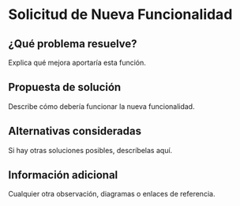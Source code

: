 #  Solicitud de Nueva Funcionalidad

##  ¿Qué problema resuelve?
Explica qué mejora aportaría esta función.

##  Propuesta de solución
Describe cómo debería funcionar la nueva funcionalidad.

##  Alternativas consideradas
Si hay otras soluciones posibles, descríbelas aquí.

##  Información adicional
Cualquier otra observación, diagramas o enlaces de referencia.
